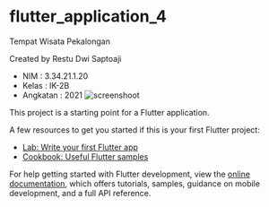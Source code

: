 # flutter_application_4

Tempat Wisata Pekalongan

Created by Restu Dwi Saptoaji
- NIM : 3.34.21.1.20
- Kelas : IK-2B
- Angkatan : 2021
![screenshoot](https://imgur.com/a/LlssfK7)

This project is a starting point for a Flutter application.

A few resources to get you started if this is your first Flutter project:

- [Lab: Write your first Flutter app](https://docs.flutter.dev/get-started/codelab)
- [Cookbook: Useful Flutter samples](https://docs.flutter.dev/cookbook)

For help getting started with Flutter development, view the
[online documentation](https://docs.flutter.dev/), which offers tutorials,
samples, guidance on mobile development, and a full API reference.
